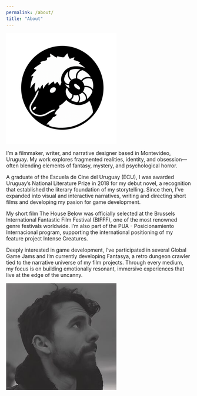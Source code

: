 ```yaml
---
permalink: /about/
title: "About"
---
```


<a href="/" class="home-link">
  <img src="/assets/images/avatar.png" alt="Inicio">
</a>

I’m a filmmaker, writer, and narrative designer based in Montevideo, Uruguay. My work explores fragmented realities, identity, and obsession—often blending elements of fantasy, mystery, and psychological horror.

A graduate of the Escuela de Cine del Uruguay (ECU), I was awarded Uruguay’s National Literature Prize in 2018 for my debut novel, a recognition that established the literary foundation of my storytelling. Since then, I’ve expanded into visual and interactive narratives, writing and directing short films and developing my pasion for game development.

My short film The House Below was officially selected at the Brussels International Fantastic Film Festival (BIFFF), one of the most renowned genre festivals worldwide. I’m also part of the PUA - Posicionamiento Internacional program, supporting the international positioning of my feature project Intense Creatures.

Deeply interested in game development, I’ve participated in several Global Game Jams and I’m currently developing Fantasya, a retro dungeon crawler tied to the narrative universe of my film projects. Through every medium, my focus is on building emotionally resonant, immersive experiences that live at the edge of the uncanny.

<!-- Bloque de contacto personalizado -->
<div class="about-contact">
  <img src="/assets/images/bio-photo.jpg" alt="Pablo César" class="about-photo">
  <div class="social-links">
    <a href="https://www.instagram.com/seroximoron" target="_blank" aria-label="Instagram"><i class="fab fa-instagram"></i></a>
    <a href="https://www.linkedin.com/in/pscesar" target="_blank" aria-label="LinkedIn"><i class="fab fa-linkedin"></i></a>
    <a href="https://segismu.itch.io" target="_blank" aria-label="Itch.io"><i class="fab fa-itch-io"></i></a>
    <a href="https://github.com/segismu" target="_blank" aria-label="GitHub"><i class="fab fa-github"></i></a>
  </div>
</div>
